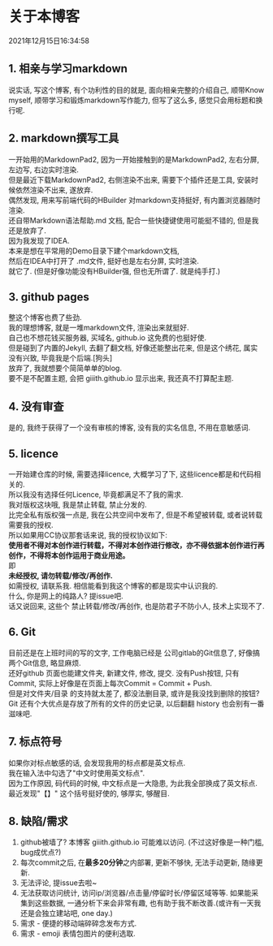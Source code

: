 # 关于本博客
2021年12月15日16:34:58  
## 1. 相亲与学习markdown
说实话, 写这个博客, 有个功利性的目的就是, 面向相亲完整的介绍自己, 顺带Know myself, 顺带学习和锻炼markdown写作能力, 但写了这么多, 感觉只会用标题和换行呢.
## 2. markdown撰写工具
一开始用的MarkdownPad2, 因为一开始接触到的是MarkdownPad2, 左右分屏, 左边写, 右边实时渲染.  
但是最近下载MarkdownPad2, 右侧渲染不出来, 需要下个插件还是工具, 安装时候依然渲染不出来, 遂放弃.  
偶然发现, 用来写前端代码的HBuilder 对markdown支持挺好, 有内置浏览器随时渲染.  
还自带Markdown语法帮助.md 文档, 配合一些快捷键使用可能挺不错的, 但是我还是放弃了.  
因为我发现了IDEA.  
本来是想在平常用的Demo目录下建个markdown文档,  
然后在IDEA中打开了 .md文件, 挺好也是左右分屏, 实时渲染.  
就它了. (但是好像功能没有HBuilder强, 但也无所谓了. 就是纯手打.)  
## 3. github pages
整这个博客也费了些劲.  
我的理想博客, 就是一堆markdown文件, 渲染出来就挺好.  
自己也不想花钱买服务器, 买域名, github.io 这免费的也挺好使.  
但是碰到了内置的Jekyll, 去翻了翻文档, 好像还能整出花来, 但是这个绣花, 属实没有兴致, 毕竟我是个后端.\[狗头\]  
放弃了, 我就想要个简简单单的blog.   
要不是不配置主题, 会把 giiith.github.io 显示出来, 我还真不打算配主题.  
## 4. 没有审查
是的, 我终于获得了一个没有审核的博客, 没有我的实名信息, 不用在意敏感词.  
## 5. licence
一开始建仓库的时候, 需要选择licence, 大概学习了下, 这些licence都是和代码相关的.  
所以我没有选择任何Licence, 毕竟都满足不了我的需求.  
我对版权这块哦, 我是禁止转载, 禁止分发的.   
比完全私有版权强一点是, 我在公共空间中发布了, 但是不希望被转载, 或者说转载需要我的授权.  
所以如果用CC协议那套话来说, 我的授权协议如下:  
**使用者不得对本创作进行转载，不得对本创作进行修改，亦不得依据本创作进行再创作，不得将本创作运用于商业用途。**  
即  
**未经授权, 请勿转载/修改/再创作.**  
如需授权, 请联系我. 相信能看到我这个博客的都是现实中认识我的.  
什么, 你是网上的纯路人? 提issue吧.   
话又说回来, 这些个 禁止转载/修改/再创作, 也是防君子不防小人, 技术上实现不了.  
## 6. Git
目前还是在上班时间的写的文字, 工作电脑已经是 公司gitlab的Git信息了, 好像搞两个Git信息, 略显麻烦.  
还好github 页面也能建文件夹, 新建文件, 修改, 提交. 没有Push按钮, 只有Commit, 实际上好像是在页面上每次Commit = Commit + Push.  
但是对文件夹/目录 的支持就太差了, 都没法删目录, 或许是我没找到删除的按钮?  
Git 还有个大优点是存放了所有的文件的历史记录, 以后翻翻 history 也会别有一番滋味吧.  
## 7. 标点符号
如果你对标点敏感的话, 会发现我用的标点都是英文标点.  
我在输入法中勾选了"中文时使用英文标点".  
因为工作原因, 码代码的时候, 中文标点是一大隐患, 为此我全部换成了英文标点.  
最近发现"【】" 这个括号挺好使的, 够厚实, 够醒目.  
## 8. 缺陷/需求
1. github被墙了? 本博客 giiith.github.io 可能难以访问. (不过这好像是一种门槛, bug成优点?)
2. 每次commit之后, 在**最多20分钟**之内部署, 更新不够快, 无法手动更新, 随缘更新.
3. 无法评论, 提issue去啦~
4. 无法获取访问统计, 访问ip/浏览器/点击量/停留时长/停留区域等等. 如果能采集到这些数据, 一通分析下来会非常有趣, 也有助于我不断改善.(或许有一天我还是会独立建站吧, one day.)
5. 需求 - 便捷的移动端碎碎念发布方式.
6. 需求 - emoji 表情包图片的便利选取.